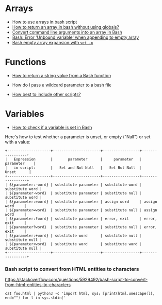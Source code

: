 # Arrays
* [How to use arrays in bash script](https://linuxconfig.org/how-to-use-arrays-in-bash-script)
* [How to return an array in bash without using globals?](https://stackoverflow.com/questions/10582763/how-to-return-an-array-in-bash-without-using-globals)
* [Convert command line arguments into an array in Bash](https://stackoverflow.com/questions/12711786/convert-command-line-arguments-into-an-array-in-bash)
* [Bash: Error 'Unbound variable' when appending to empty array](http://fvue.nl/wiki/Bash:_Error_%60Unbound_variable%27_when_appending_to_empty_array)
* [Bash empty array expansion with `set -u`](https://stackoverflow.com/questions/7577052/bash-empty-array-expansion-with-set-u)

# Functions
* [How to return a string value from a Bash function](https://stackoverflow.com/questions/3236871/how-to-return-a-string-value-from-a-bash-function/38997681#38997681)
* [How do I pass a wildcard parameter to a bash file](https://stackoverflow.com/questions/19458104/how-do-i-pass-a-wildcard-parameter-to-a-bash-file)

* [How best to include other scripts?](https://stackoverflow.com/questions/192292/how-best-to-include-other-scripts)

# Variables
* [How to check if a variable is set in Bash](https://stackoverflow.com/questions/3601515/how-to-check-if-a-variable-is-set-in-bash)

Here's how to test whether a parameter is unset, or empty ("Null") or set with a value:
```
+--------------------+----------------------+-----------------+-----------------+
|   Expression       |       parameter      |     parameter   |    parameter    |
|   in script:       |   Set and Not Null   |   Set But Null  |      Unset      |
+--------------------+----------------------+-----------------+-----------------+
| ${parameter:-word} | substitute parameter | substitute word | substitute word |
| ${parameter-word}  | substitute parameter | substitute null | substitute word |
| ${parameter:=word} | substitute parameter | assign word     | assign word     |
| ${parameter=word}  | substitute parameter | substitute null | assign word     |
| ${parameter:?word} | substitute parameter | error, exit     | error, exit     |
| ${parameter?word}  | substitute parameter | substitute null | error, exit     |
| ${parameter:+word} | substitute word      | substitute null | substitute null |
| ${parameter+word}  | substitute word      | substitute word | substitute null |
+--------------------+----------------------+-----------------+-----------------+
```

### Bash script to convert from HTML entities to characters
https://stackoverflow.com/questions/5929492/bash-script-to-convert-from-html-entities-to-characters

```
cat foo.html | python3 -c 'import html, sys; [print(html.unescape(l), end="") for l in sys.stdin]'
```